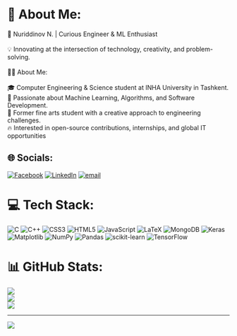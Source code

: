 # 💫 About Me:
🌌 Nuriddinov N. | Curious Engineer & ML Enthusiast<br><br>💡 Innovating at the intersection of technology, creativity, and problem-solving.<br><br>👨‍💻 About Me:<br><br>    🎓 Computer Engineering & Science student at INHA University in Tashkent.<br>    🚀 Passionate about Machine Learning, Algorithms, and Software Development.<br>    🎨 Former fine arts student with a creative approach to engineering challenges.<br>    🔥 Interested in open-source contributions, internships, and global IT opportunities


## 🌐 Socials:
[![Facebook](https://img.shields.io/badge/Facebook-%231877F2.svg?logo=Facebook&logoColor=white)](https://facebook.com/https://www.facebook.com/share/1Amq8MWHVb/) [![LinkedIn](https://img.shields.io/badge/LinkedIn-%230077B5.svg?logo=linkedin&logoColor=white)](https://linkedin.com/in/https://www.linkedin.com/in/nurmuhammad-nuriddinov-93a2b8294/) [![email](https://img.shields.io/badge/Email-D14836?logo=gmail&logoColor=white)](mailto:nuriddinov.official@yahoo.com) 

# 💻 Tech Stack:
![C](https://img.shields.io/badge/c-%2300599C.svg?style=for-the-badge&logo=c&logoColor=white) ![C++](https://img.shields.io/badge/c++-%2300599C.svg?style=for-the-badge&logo=c%2B%2B&logoColor=white) ![CSS3](https://img.shields.io/badge/css3-%231572B6.svg?style=for-the-badge&logo=css3&logoColor=white) ![HTML5](https://img.shields.io/badge/html5-%23E34F26.svg?style=for-the-badge&logo=html5&logoColor=white) ![JavaScript](https://img.shields.io/badge/javascript-%23323330.svg?style=for-the-badge&logo=javascript&logoColor=%23F7DF1E) ![LaTeX](https://img.shields.io/badge/latex-%23008080.svg?style=for-the-badge&logo=latex&logoColor=white) ![MongoDB](https://img.shields.io/badge/MongoDB-%234ea94b.svg?style=for-the-badge&logo=mongodb&logoColor=white) ![Keras](https://img.shields.io/badge/Keras-%23D00000.svg?style=for-the-badge&logo=Keras&logoColor=white) ![Matplotlib](https://img.shields.io/badge/Matplotlib-%23ffffff.svg?style=for-the-badge&logo=Matplotlib&logoColor=black) ![NumPy](https://img.shields.io/badge/numpy-%23013243.svg?style=for-the-badge&logo=numpy&logoColor=white) ![Pandas](https://img.shields.io/badge/pandas-%23150458.svg?style=for-the-badge&logo=pandas&logoColor=white) ![scikit-learn](https://img.shields.io/badge/scikit--learn-%23F7931E.svg?style=for-the-badge&logo=scikit-learn&logoColor=white) ![TensorFlow](https://img.shields.io/badge/TensorFlow-%23FF6F00.svg?style=for-the-badge&logo=TensorFlow&logoColor=white)
# 📊 GitHub Stats:
![](https://github-readme-stats.vercel.app/api?username=nuriddinovN&theme=dark&hide_border=false&include_all_commits=true&count_private=false)<br/>
![](https://github-readme-streak-stats.herokuapp.com/?user=nuriddinovN&theme=dark&hide_border=false)<br/>
![](https://github-readme-stats.vercel.app/api/top-langs/?username=nuriddinovN&theme=dark&hide_border=false&include_all_commits=true&count_private=false&layout=compact)

---
[![](https://visitcount.itsvg.in/api?id=nuriddinovN&icon=0&color=0)](https://visitcount.itsvg.in)

<!-- Proudly created with GPRM ( https://gprm.itsvg.in ) -->
